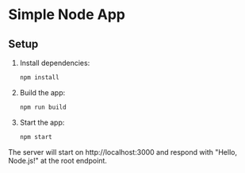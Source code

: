 # Simple Node App

## Setup

1. Install dependencies:

    ```bash
    npm install
    ```

2. Build the app:

    ```bash
    npm run build
    ```

3. Start the app:

    ```bash
    npm start
    ```

The server will start on http://localhost:3000 and respond with "Hello, Node.js!" at the root endpoint.
